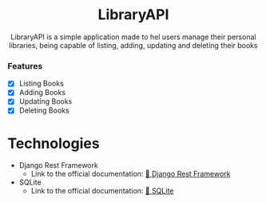 <h1 align="center">LibraryAPI</h1>

<p align="center">LibraryAPI is a simple application made to hel users manage their personal libraries, being capable of listing, adding, updating and deleting their books</p>

### Features

- [x] Listing Books
- [x] Adding Books
- [x] Updating Books
- [x] Deleting Books

Technologies
=================
<!--ts-->
   * Django Rest Framework
      - Link to the official documentation:  <a href="https://www.django-rest-framework.org/">🔗 Django Rest Framework</a>
   * SQLite
      - Link to the official documentation:  <a href="https://www.sqlite.org/index.html">🔗 SQLite</a>
<!--te-->
